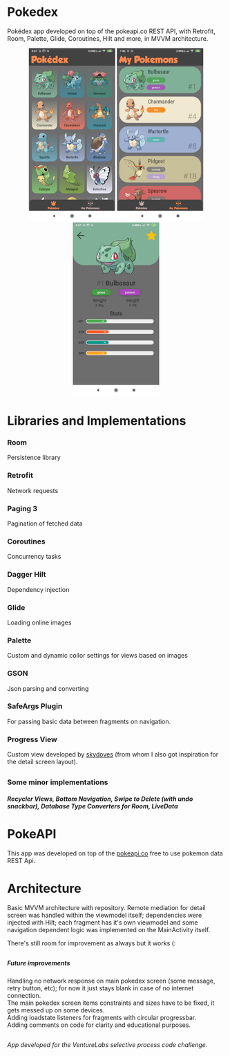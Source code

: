 # Pokedex
Pokédex app developed on top of the pokeapi.co REST API, with Retrofit, Room, Palette, Glide, Coroutines, Hilt and more, in MVVM architecture.

<p float="left"
align="center">
  <img src="https://github.com/jfransp/Pokedex/blob/master/mainscreen.jpg?raw=true" width="200" />
  <img src="https://github.com/jfransp/Pokedex/blob/master/mypokescreen.jpg?raw=true" width="200" /> 
  <img src="https://github.com/jfransp/Pokedex/blob/master/detailsscreen.jpg?raw=true" width="200" />
</p>

# Libraries and Implementations
### Room
Persistence library
### Retrofit
Network requests
### Paging 3
Pagination of fetched data
### Coroutines
Concurrency tasks
### Dagger Hilt
Dependency injection
### Glide
Loading online images
### Palette
Custom and dynamic collor settings for views based on images
### GSON
Json parsing and converting
### SafeArgs Plugin
For passing basic data between fragments on navigation.
### Progress View
Custom view developed by [skydoves](https://github.com/skydoves) (from whom I also got inspiration for the detail screen layout).

##   

### Some minor implementations
##### Recycler Views, Bottom Navigation, Swipe to Delete (with undo snackbar), Database Type Converters for Room, LiveData



# PokeAPI
This app was developed on top of the [pokeapi.co](https://pokeapi.co/) free to use pokemon data REST Api.

# Architecture
Basic MVVM architecture with repository. Remote mediation for detail screen was handled within the viewmodel itself; dependencies were injected with Hilt; each fragment has
it's own viewmodel and some navigation dependent logic was implemented on the MainActivity itself.

There's still room for improvement as always but it works (:

##     

##### Future improvements
Handling no network response on main pokedex screen (some message, retry button, etc); for now it just stays blank in case of no internet connection.<br/>The main pokedex screen items constraints and sizes have to be fixed, it gets messed up on some devices.<br/>Adding loadstate listeners for fragments with circular progressbar.<br/>Adding comments on code for clarity and educational purposes.

##   

###### App developed for the VentureLabs selective process code challenge.




